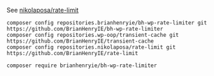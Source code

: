 See [nikolaposa/rate-limit](https://github.com/nikolaposa/rate-limit)

```
composer config repositories.brianhenryie/bh-wp-rate-limiter git https://github.com/BrianHenryIE/bh-wp-rate-limiter
composer config repositories.wp-oop/transient-cache git https://github.com/BrianHenryIE/transient-cache
composer config repositories.nikolaposa/rate-limit git https://github.com/BrianHenryIE/rate-limit

composer require brianhenryie/bh-wp-rate-limiter
```


